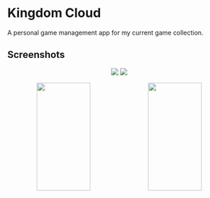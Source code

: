 # Kingdom Cloud

A personal game management app for my current game collection.

## Screenshots

<p align="center">
  <img src="https://ik.imagekit.io/f3yl3upyd/kingdom-cloud/kc-1.png?updatedAt=1761424750984" />
  <img src="https://ik.imagekit.io/f3yl3upyd/kingdom-cloud/kc-2.png?updatedAt=1761424750956" />
</p>
<p align="center">
  <img src="https://ik.imagekit.io/f3yl3upyd/kingdom-cloud/kc-3.png?updatedAt=1761424865915" width="49%" height="25%" />
  <img src="https://ik.imagekit.io/f3yl3upyd/kingdom-cloud/kc-4.png?updatedAt=1761424865784" width="49%" height="25%" />
</p>
